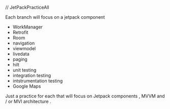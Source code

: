 // JetPackPracticeAll

Each branch will focus on a jetpack component
- WorkManager
- Retrofit
- Room
- navigation
- viewmodel
- livedata
- paging
- hilt
- unit testing
- integration testing
- intstrumentation testing
- Google Maps

Just a practice for each that will focus on Jetpack components , MVVM and / or MVI architecture .

